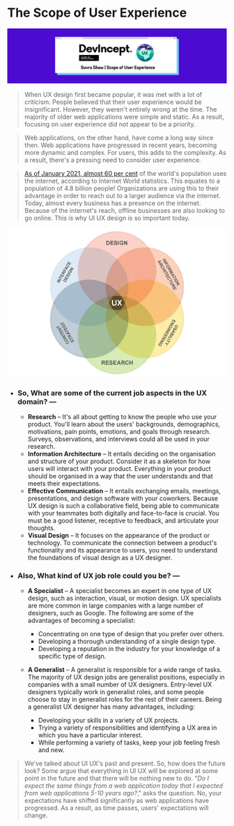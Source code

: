 # The Scope of User Experience

![cover](images/cover.png)

> When UX design first became popular, it was met with a lot of criticism. People believed that their user experience would be insignificant. However, they weren't entirely wrong at the time. The majority of older web applications were simple and static. As a result, focusing on user experience did not appear to be a priority.

> Web applications, on the other hand, have come a long way since then. Web applications have progressed in recent years, becoming more dynamic and complex. For users, this adds to the complexity. As a result, there's a pressing need to consider user experience.

> [As of January 2021, almost 60 per cent](https://www.statista.com/statistics/617136/digital-population-worldwide/) of the world's population uses the internet, according to Internet World statistics. This equates to a population of 4.8 billion people! Organizations are using this to their advantage in order to reach out to a larger audience via the internet. Today, almost every business has a presence on the internet. Because of the internet's reach, offline businesses are also looking to go online. This is why UI UX design is so important today.

![ux](images/ux.png)

- ### So, What are some of the current job aspects in the UX domain?  —
    - **Research** – It's all about getting to know the people who use your product. You'll learn about the users' backgrounds, demographics, motivations, pain points, emotions, and goals through research. Surveys, observations, and interviews could all be used in your research.
    - **Information Architecture** – It entails deciding on the organisation and structure of your product. Consider it as a skeleton for how users will interact with your product. Everything in your product should be organised in a way that the user understands and that meets their expectations.
    - **Effective Communication** – It entails exchanging emails, meetings, presentations, and design software with your coworkers. Because UX design is such a collaborative field, being able to communicate with your teammates both digitally and face-to-face is crucial. You must be a good listener, receptive to feedback, and articulate your thoughts.
    - **Visual Design** – It focuses on the appearance of the product or technology. To communicate the connection between a product's functionality and its appearance to users, you need to understand the foundations of visual design as a UX designer.

- ### Also, What kind of UX job role could you be?  —
    - **A Specialist** – A specialist becomes an expert in one type of UX design, such as interaction, visual, or motion design. UX specialists are more common in large companies with a large number of designers, such as Google. The following are some of the advantages of becoming a specialist:
        - Concentrating on one type of design that you prefer over others.
        - Developing a thorough understanding of a single design type.
        - Developing a reputation in the industry for your knowledge of a specific type of design.

    - **A Generalist** – A generalist is responsible for a wide range of tasks. The majority of UX design jobs are generalist positions, especially in companies with a small number of UX designers. Entry-level UX designers typically work in generalist roles, and some people choose to stay in generalist roles for the rest of their careers. Being a generalist UX designer has many advantages, including:
        - Developing your skills in a variety of UX projects.
        - Trying a variety of responsibilities and identifying a UX area in which you have a particular interest.
        - While performing a variety of tasks, keep your job feeling fresh and new.

> We've talked about UI UX's past and present. So, how does the future look? Some argue that everything in UI UX will be explored at some point in the future and that there will be nothing new to do. "*Do I expect the same things from a web application today that I expected from web applications 5-10 years ago?*," asks the question. No, your expectations have shifted significantly as web applications have progressed. As a result, as time passes, users' expectations will change.
